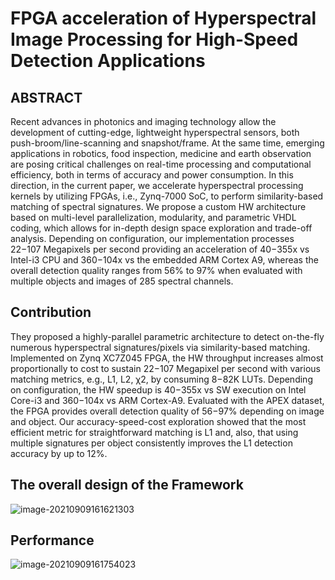 # FPGA acceleration of Hyperspectral Image Processing for High-Speed Detection Applications
## ABSTRACT

Recent advances in photonics and imaging technology allow the development of cutting-edge, lightweight hyperspectral sensors, both push-broom/line-scanning and snapshot/frame. At the same time, emerging applications in robotics, food inspection, medicine and earth observation are posing critical challenges on real-time processing and computational efficiency, both in terms of accuracy and power consumption. In this direction, in the current paper, we accelerate hyperspectral processing kernels by utilizing FPGAs, i.e., Zynq-7000 SoC, to perform similarity-based matching of spectral signatures. We propose a custom HW architecture based on multi-level parallelization, modularity, and parametric VHDL coding, which allows for in-depth design space exploration and trade-off analysis. Depending on configuration, our implementation processes 22−107 Megapixels per second providing an acceleration of 40−355x vs Intel-i3 CPU and 360−104x vs the embedded ARM Cortex A9, whereas the overall detection quality ranges from 56% to 97% when evaluated with multiple objects and images of 285 spectral channels.

## Contribution

They proposed a highly-parallel parametric architecture to detect on-the-fly numerous hyperspectral signatures/pixels via similarity-based matching. Implemented on Zynq XC7Z045 FPGA, the HW throughput increases almost proportionally to cost to sustain 22−107 Megapixel per second with various matching metrics, e.g., L1, L2, χ2, by consuming 8−82K LUTs. Depending on configuration, the HW speedup is 40−355x vs SW execution on Intel Core-i3 and 360−104x vs ARM Cortex-A9. Evaluated with the APEX dataset, the FPGA provides overall detection quality of 56−97% depending on image and object. Our accuracy-speed-cost exploration showed that the most efficient metric for straightforward matching is L1 and, also, that using multiple signatures per object consistently improves the L1 detection accuracy by up to 12%.

## The overall design of the Framework

![image-20210909161621303](https://gitee.com/feiyipengfei/pic-md1/raw/master/20210909161621.png)

## Performance

![image-20210909161754023](https://gitee.com/feiyipengfei/pic-md1/raw/master/20210909161754.png)

